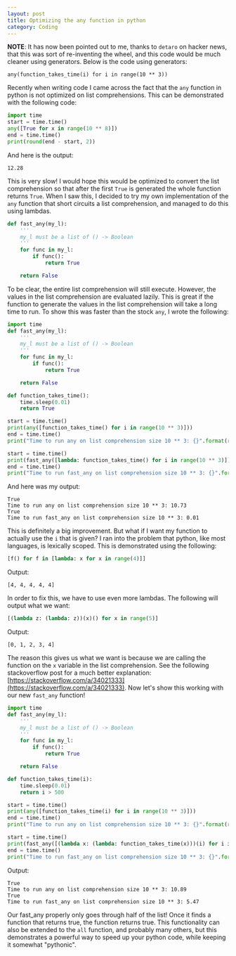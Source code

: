 ```yaml
---
layout: post
title: Optimizing the any function in python
category: Coding
---
```


**NOTE**: It has now been pointed out to me, thanks to `detaro` on hacker news, that this was sort of re-inventing the wheel, and this code would be much cleaner using generators. Below is the code using generators:

```
any(function_takes_time(i) for i in range(10 ** 3))
```

Recently when writing code I came across the fact that the `any` function in python is not optimized on list comprehensions. This can be demonstrated with the following code:

```python
import time
start = time.time()
any([True for x in range(10 ** 8)])
end = time.time()
print(round(end - start, 2))
```

And here is the output:

```
12.28
```

This is very slow! I would hope this would be optimized to convert the list comprehension so that after the first `True` is generated the whole function returns `True`. When I saw this, I decided to try my own implementation of the `any` function that short circuits a list comprehension, and managed to do this using lambdas.

```python
def fast_any(my_l):
	'''
	my_l must be a list of () -> Boolean
	'''
	for func in my_l:
		if func():
			return True

	return False
```

To be clear, the entire list comprehension will still execute. However, the values in the list comprehension are evaluated lazily. This is great if the function to generate the values in the list comprehension will take a long time to run. To show this was faster than the stock `any`, I wrote the following:

```python
import time
def fast_any(my_l):
	'''
	my_l must be a list of () -> Boolean
	'''
	for func in my_l:
		if func():
			return True

	return False

def function_takes_time():
	time.sleep(0.01)
	return True

start = time.time()
print(any([function_takes_time() for i in range(10 ** 3)]))
end = time.time()
print("Time to run any on list comprehension size 10 ** 3: {}".format(round(end - start, 2)))

start = time.time()
print(fast_any([lambda: function_takes_time() for i in range(10 ** 3)]))
end = time.time()
print("Time to run fast_any on list comprehension size 10 ** 3: {}".format(round(end - start, 2)))
```

And here was my output:

```
True
Time to run any on list comprehension size 10 ** 3: 10.73
True
Time to run fast_any on list comprehension size 10 ** 3: 0.01
```

This is definitely a big improvement. But what if I want my function to actually use the `i` that is given? I ran into the problem that python, like most languages, is lexically scoped. This is demonstrated using the following:

```python
[f() for f in [lambda: x for x in range(4)]]
```

Output:

```
[4, 4, 4, 4, 4]
```

In order to fix this, we have to use even more lambdas. The following will output what we want:

```python
[(lambda z: (lambda: z))(x)() for x in range(5)]
```

Output:

```
[0, 1, 2, 3, 4]
```

The reason this gives us what we want is because we are calling the function on the `x` variable in the list comprehension. See the following stackoverflow post for a much better explanation: [https://stackoverflow.com/a/34021333](https://stackoverflow.com/a/34021333). Now let's show this working with our new `fast_any` function!

```python
import time
def fast_any(my_l):
	'''
	my_l must be a list of () -> Boolean
	'''
	for func in my_l:
		if func():
			return True

	return False

def function_takes_time(i):
	time.sleep(0.01)
	return i > 500

start = time.time()
print(any([function_takes_time(i) for i in range(10 ** 3)]))
end = time.time()
print("Time to run any on list comprehension size 10 ** 3: {}".format(round(end - start, 2)))

start = time.time()
print(fast_any([(lambda x: (lambda: function_takes_time(x)))(i) for i in range(10 ** 3)]))
end = time.time()
print("Time to run fast_any on list comprehension size 10 ** 3: {}".format(round(end - start, 2)))
```

Output:

```
True
Time to run any on list comprehension size 10 ** 3: 10.89
True
Time to run fast_any on list comprehension size 10 ** 3: 5.47
```

Our fast_any properly only goes through half of the list! Once it finds a function that returns true, the function returns true. This functionality can also be extended to the `all` function, and probably many others, but this demonstrates a powerful way to speed up your python code, while keeping it somewhat "pythonic".